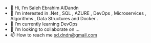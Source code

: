 - 👋 Hi, I’m Saleh Ebrahim AlDandn  
- 👀 I’m interested in .Net , SQL , AZURE , DevOps , Microservices , Algorithms , Data Structures and Docker .
- 🌱 I’m currently learning DevOps
- 💞️ I’m looking to collaborate on ...
- 📫 How to reach me sd.dndn@gmail.com

<!---
saleh1987/saleh1987 is a ✨ special ✨ repository because its `README.md` (this file) appears on your GitHub profile.
You can click the Preview link to take a look at your changes.
--->
